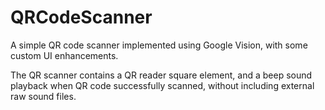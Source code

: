 # QRCodeScanner
A simple QR code scanner implemented using Google Vision, with some custom UI enhancements.

The QR scanner contains a QR reader square element, and a beep sound playback when QR code successfully scanned, without including external raw sound files.
